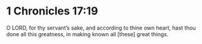 # 1 Chronicles 17:19

O LORD, for thy servant’s sake, and according to thine own heart, hast thou done all this greatness, in making known all [these] great things.